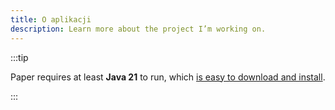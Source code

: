```yaml
---
title: O aplikacji
description: Learn more about the project I’m working on.
---
```


:::tip

Paper requires at least **Java 21** to run, which [is easy to download and install](/misc/java-install).

:::